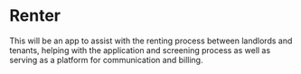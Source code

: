 # Renter
This will be an app to assist with the renting process between landlords and tenants, helping with the application and screening process as well as serving as a platform for communication and billing.
